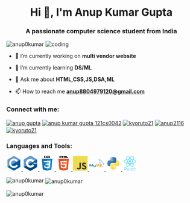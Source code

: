 <h1 align="center">Hi 👋, I'm Anup Kumar Gupta</h1>
<h3 align="center">A passionate computer science student from India</h3>
<img align="right" alt="coding" width="400" src="https://miro.medium.com/v2/resize:fit:1358/1*w1BTUZctqyEYJrldIqJXqg.gif"/>

<p align="left"> <img src="https://komarev.com/ghpvc/?username=anup0kumar&label=Profile%20views&color=0e75b6&style=flat" alt="anup0kumar" /> </p>

- 🔭 I’m currently working on **multi vendor website**

- 👯 I’m currently learning **DS/ML**

- 💬 Ask me about **HTML,CSS,JS,DSA,ML**

- 📫 How to reach me **anup8804979120@gmail.com**

<h3 align="left">Connect with me:</h3>
<p align="left">
<a href="https://linkedin.com/in/anup gupta" target="blank"><img align="center" src="https://raw.githubusercontent.com/rahuldkjain/github-profile-readme-generator/master/src/images/icons/Social/linked-in-alt.svg" alt="anup gupta" height="30" width="40" /></a>
<a href="https://www.hackerrank.com/anup kumar gupta 121cs0042" target="blank"><img align="center" src="https://raw.githubusercontent.com/rahuldkjain/github-profile-readme-generator/master/src/images/icons/Social/hackerrank.svg" alt="anup kumar gupta 121cs0042" height="30" width="40" /></a>
<a href="https://www.leetcode.com/kyoruto21" target="blank"><img align="center" src="https://raw.githubusercontent.com/rahuldkjain/github-profile-readme-generator/master/src/images/icons/Social/leet-code.svg" alt="kyoruto21" height="30" width="40" /></a>
<a href="https://auth.geeksforgeeks.org/user/anup2116" target="blank"><img align="center" src="https://raw.githubusercontent.com/rahuldkjain/github-profile-readme-generator/master/src/images/icons/Social/geeks-for-geeks.svg" alt="anup2116" height="30" width="40" /></a>
<a href="https://discord.gg/kyoruto21" target="blank"><img align="center" src="https://raw.githubusercontent.com/rahuldkjain/github-profile-readme-generator/master/src/images/icons/Social/discord.svg" alt="kyoruto21" height="30" width="40" /></a>
</p>

<h3 align="left">Languages and Tools:</h3>
<p align="left"> <a href="https://www.cprogramming.com/" target="_blank" rel="noreferrer"> <img src="https://raw.githubusercontent.com/devicons/devicon/master/icons/c/c-original.svg" alt="c" width="40" height="40"/> </a> <a href="https://www.w3schools.com/cpp/" target="_blank" rel="noreferrer"> <img src="https://raw.githubusercontent.com/devicons/devicon/master/icons/cplusplus/cplusplus-original.svg" alt="cplusplus" width="40" height="40"/> </a> <a href="https://www.w3schools.com/css/" target="_blank" rel="noreferrer"> <img src="https://raw.githubusercontent.com/devicons/devicon/master/icons/css3/css3-original-wordmark.svg" alt="css3" width="40" height="40"/> </a> <a href="https://www.w3.org/html/" target="_blank" rel="noreferrer"> <img src="https://raw.githubusercontent.com/devicons/devicon/master/icons/html5/html5-original-wordmark.svg" alt="html5" width="40" height="40"/> </a> <a href="https://developer.mozilla.org/en-US/docs/Web/JavaScript" target="_blank" rel="noreferrer"> <img src="https://raw.githubusercontent.com/devicons/devicon/master/icons/javascript/javascript-original.svg" alt="javascript" width="40" height="40"/> </a> <a href="https://www.mysql.com/" target="_blank" rel="noreferrer"> <img src="https://raw.githubusercontent.com/devicons/devicon/master/icons/mysql/mysql-original-wordmark.svg" alt="mysql" width="40" height="40"/> </a> <a href="https://www.python.org" target="_blank" rel="noreferrer"> <img src="https://raw.githubusercontent.com/devicons/devicon/master/icons/python/python-original.svg" alt="python" width="40" height="40"/> </a> <a href="https://reactjs.org/" target="_blank" rel="noreferrer"> <img src="https://raw.githubusercontent.com/devicons/devicon/master/icons/react/react-original-wordmark.svg" alt="react" width="40" height="40"/> </a> </p>

<p><img align="left" src="https://github-readme-stats.vercel.app/api/top-langs?username=anup0kumar&show_icons=true&locale=en&layout=compact" alt="anup0kumar" /></p>

<p>&nbsp;<img align="center" src="https://github-readme-stats.vercel.app/api?username=anup0kumar&show_icons=true&locale=en" alt="anup0kumar" /></p>

<p><img align="center" src="https://github-readme-streak-stats.herokuapp.com/?user=anup0kumar&" alt="anup0kumar" /></p>
